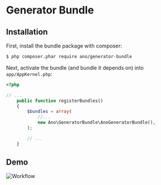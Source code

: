 # Generator Bundle

## Installation

First, install the bundle package with composer:

```bash
$ php composer.phar require ano/generator-bundle
```

Next, activate the bundle (and bundle it depends on) into `app/AppKernel.php`:

```PHP
<?php

// ...
    public function registerBundles()
    {
        $bundles = array(
            //...
            new Ano\GeneratorBundle\AnoGeneratorBundle(),
        );

        // ...
    }
```

## Demo

![Workflow](https://raw.github.com/benjamindulau/AnoGeneratorBundle/master/ano_generator.gif)

